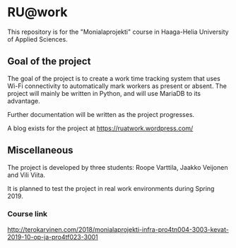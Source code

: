 # RU@work
This repository is for the "Monialaprojekti" course in Haaga-Helia University of Applied Sciences.

## Goal of the project
The goal of the project is to create a work time tracking system that uses Wi-Fi connectivity to automatically mark workers as present or absent. The project will mainly be written in Python, and will use MariaDB to its advantage.

Further documentation will be written as the project progresses.

A blog exists for the project at https://ruatwork.wordpress.com/

## Miscellaneous

The project is developed by three students: Roope Varttila, Jaakko Veijonen and Vili Viita.

It is planned to test the project in real work environments during Spring 2019.

### Course link

http://terokarvinen.com/2018/monialaprojekti-infra-pro4tn004-3003-kevat-2019-10-op-ja-pro4tf023-3001
